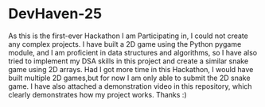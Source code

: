 # DevHaven-25
As this is the first-ever Hackathon I am Participating in, I could not create any complex projects. I have built a 2D game using the Python pygame module, and I am proficient in data structures and algorithms, so I have also tried to implement my DSA skills in this project and create a similar snake game using 2D arrays.
Had I got more time in this Hackathon, I would have built multiple 2D games,but for now I am only able to submit the 2D snake game.
I have also attached a demonstration video in this repository, which clearly demonstrates how my project works.
Thanks :)
